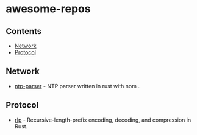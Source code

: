 # awesome-repos

## Contents

- [Network](#network)
- [Protocol](#protocol)

## Network
- [ntp-parser](https://github.com/rusticata/ntp-parser) - NTP parser written in rust with nom .

## Protocol
- [rlp](https://github.com/paritytech/parity-common) - Recursive-length-prefix encoding, decoding, and compression in Rust.
